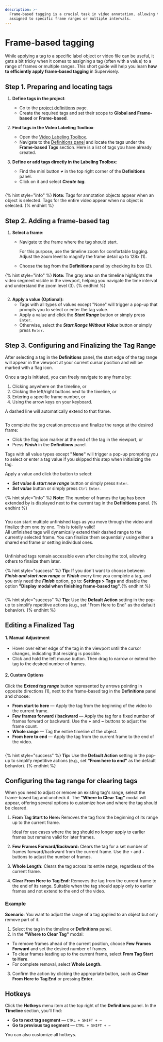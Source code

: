 ```yaml
---
description: >-
  Frame-based tagging is a crucial task in video annotation, allowing tags to be
  assigned to specific frame ranges or multiple intervals.
---
```


# Frame-based tagging

While applying a tag to a specific label object or video file can be useful, it gets a bit tricky when it comes to assigning a tag (often with a value) to a range of frames or multiple ranges. This short guide will help you learn **how to efficiently apply frame-based tagging** in Supervisely.

## Step 1. Preparing and locating tags

1. **Define tags in the project**:
   * Go to the [project definitions](https://docs.supervisely.com/data-organization/projects/definitions) page.
   * Create the required tags and set their scope to **Global and Frame-based** or **Frame-based**.
2. **Find tags in the Video Labeling Toolbox**:
   * Open the [Video Labeling Toolbox](../labeling-toolbox/videos-3.0.md).
   * Navigate to the [Definitions panel](../labeling-toolbox/videos-3.0.md#definitions-panel) and locate the tags under the **Frame-based Tags** section. Here is a list of tags you have already created.
3. **Define or add tags directly in the Labeling Toolbox**:
   * Find the mini button _**+**_ in the top right corner of the **Definitions** panel.
   * Click on it and select _**Create tag**_.

   <figure><img src="../../.gitbook/assets/frame-based-tagging/f-b-t_new_tag.png" alt=""><figcaption></figcaption></figure>

{% hint style="info" %}
**Note:** Tags for annotation objects appear when an object is selected. Tags for the entire video appear when no object is selected.
{% endhint %}

## Step 2. Adding a frame-based tag

1. **Select a frame:**
   * Navigate to the frame where the tag should start.

      For this purpose, use the timeline zoom for comfortable tagging. Adjust the zoom level to magnify the frame detail up to 128x (1).
   * Choose the tag from the **Definitions** panel by checking its box (2).

{% hint style="info" %}
**Note:** The gray area on the timeline highlights the video segment visible in the viewport, helping you navigate the time interval and understand the zoom level (3).
{% endhint %}

<figure><img src="../../.gitbook/assets/frame-based-tagging/f-b-t_zoom.png" alt=""><figcaption></figcaption></figure>

2. **Apply a value (Optional):**
   * Tags with all types of values except "None" will trigger a pop-up that prompts you to select or enter the tag value.
   * Apply a value and click the _**Start Range**_ button or simply press `Enter`.
   * Otherwise, select the _**Start Range Without Value**_ button or simply press `Enter`.

## Step 3. Configuring and Finalizing the Tag Range
After selecting a tag in the **Definitions** panel, the start edge of the tag range will appear in the viewport at your current cursor position and will be marked with a flag icon.

Once a tag is initiated, you can freely navigate to any frame by:
1. Clicking anywhere on the timeline, or
2. Clicking the left/right buttons next to the timeline, or
3. Entering a specific frame number, or
4. Using the arrow keys on your keyboard.

A dashed line will automatically extend to that frame.

<figure><img src="../../.gitbook/assets/frame-based-tagging/f-b-t_navigation.png" alt=""><figcaption></figcaption></figure>

To complete the tag creation process and finalize the range at the desired frame:

* Click the flag icon marker at the end of the tag in the viewport, or
* Press _**Finish**_ in the **Definitions** panel.

Tags with all value types except **"None"** will trigger a pop-up prompting you to select or enter a tag value if you skipped this step when initializing the tag.

Apply a value and click the button to select:
* _**Set value & start new range**_ button or simply press `Enter`.
* _**Set value**_ button or simply press `Ctrl` `Enter`.

{% hint style="info" %}
**Note:** The number of frames the tag has been extended by is displayed next to the current tag in the **Definitions** panel.
{% endhint %}

<figure><img src="../../.gitbook/assets/frame-based-tagging/f-b-t_frames_count.png" alt=""><figcaption></figcaption></figure>

You can start multiple unfinished tags as you move through the video and finalize them one by one. This is totally valid!  
All unfinished tags will dynamically extend their dashed range to the currently selected frame. You can finalize them sequentially using either a shared end frame or setting individual ones.

<figure><img src="../../.gitbook/assets/frame-based-tagging/f-b-t_unfinished.png" alt=""><figcaption></figcaption></figure>

Unfinished tags remain accessible even after closing the tool, allowing others to finalize them later.

{% hint style="success" %}
**Tip**: If you don't want to choose between _**Finish and start new range**_ or _**Finish**_ every time you complete a tag, and you only need the _**Finish**_ option, go to: **Settings > Tags** and disable the option **"Display modal when finishing frame-based tag"**.{% endhint %}

<figure><img src="../../.gitbook/assets/frame-based-tagging/f-b-t_settings.png" alt=""><figcaption></figcaption></figure>
 
{% hint style="success" %}
**Tip**: Use the **Default Action** setting in the pop-up to simplify repetitive actions (e.g., set "From Here to End" as the default behavior).
{% endhint %}

## Editing a Finalized Tag

#### 1. Manual Adjustment

* Hover over either edge of the tag in the viewport until the cursor changes, indicating that resizing is possible.
* Click and hold the left mouse button. Then drag to narrow or extend the tag to the desired number of frames.

#### 2. Custom Options

Click the _**Extend tag range**_ button represented by arrows pointing in opposite directions (1), next to the frame-based tag in the **Definitions** panel and choose:

* **From start to here** — Apply the tag from the beginning of the video to the current frame.  
* **Few frames forward / backward** — Apply the tag for a fixed number of frames forward or backward. Use the **+** and **−** buttons to adjust the frame count.  
* **Whole range** — Tag the entire timeline of the object.  
* **From here to end** — Apply the tag from the current frame to the end of the video.

<figure><img src="../../.gitbook/assets/frame-based-tagging/f-b-t_edit_custom_options.png" alt=""><figcaption></figcaption></figure>

{% hint style="success" %}
**Tip:** Use the **Default Action** setting in the pop-up to simplify repetitive actions (e.g., set **"From here to end"** as the default behavior).
{% endhint %}

## Configuring the tag range for clearing tags

When you need to adjust or remove an existing tag's range, select the frame-based tag and uncheck it. The **"Where to Clear Tag"** modal will appear, offering several options to customize how and where the tag should be cleared.

1.  **From Tag Start to Here:** Removes the tag from the beginning of its range up to the current frame.

    Ideal for use cases where the tag should no longer apply to earlier frames but remains valid for later frames.
2. **Few Frames Forward/Backward:** Clears the tag for a set number of frames forward/backward from the current frame. Use the `+` and `-` buttons to adjust the number of frames.
3. **Whole Length:** Clears the tag across its entire range, regardless of the current frame.
4. **Clear From Here to Tag End:** Removes the tag from the current frame to the end of its range. Suitable when the tag should apply only to earlier frames and not extend to the end of the video.

### Example

**Scenario**: You want to adjust the range of a tag applied to an object but only remove part of it.

1. Select the tag in the timeline or **Definitions** panel.
2. In the **"Where to Clear Tag"** modal:

* To remove frames ahead of the current position, choose **Few Frames Forward** and set the desired number of frames.
* To clear frames leading up to the current frame, select **From Tag Start to Here**.
* For complete removal, select **Whole Length**.

3. Confirm the action by clicking the appropriate button, such as **Clear From Here to Tag End** or pressing **Enter**.

## Hotkeys

Click the **Hotkeys** menu item at the top right of the **Definitions** panel. In the **Timeline** section, you’ll find:

* **Go to next tag segment** — `CTRL + SHIFT + →`  
* **Go to previous tag segment** — `CTRL + SHIFT + ←`

You can also customize all hotkeys.

<figure><img src="../../.gitbook/assets/frame-based-tagging/f-b-t_hotkeys.png" alt=""><figcaption></figcaption></figure>